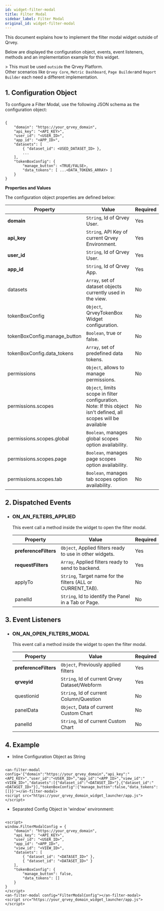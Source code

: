 ```yaml
---
id: widget-filter-modal
title: Filter Modal
sidebar_label: Filter Modal
original_id: widget-filter-modal
---
```

<div style={{textAlign: "justify"}}>

This document explains how to implement the filter modal widget outside of Qrvey.

Below are displayed the configuration object, events, event listeners, methods and an implementation example for this widget.

&gt; This must be used `outside` the Qrvey Platform.<br />Other scenarios like `Qrvey Core`, `Metric Dashboard`, `Page Builder`and `Report Builder` each need a different implementation.

## 1. Configuration Object

To configure a Filter Modal, use the following JSON schema as the configuration object:

```

{
    "domain": "https://your_qrvey_domain",
    "api_key": "<API_KEY>",
    "user_id": "<USER_ID>",
    "app_id": "<APP_ID>",
    "datasets": [
        { "dataset_id": <USED_DATASET_ID> },
        ...
    ],
    "tokenBoxConfig": {
        "manage_button": <TRUE/FALSE>,
        "data_tokens": [ ...<DATA_TOKENS_ARRAY> ]
    }
}

```

**Properties and Values**

The configuration object properties are defined below:

| **Property**                 | **Value**                                                                                                               | **Required** |
| ---------------------------- | ----------------------------------------------------------------------------------------------------------------------- | ------------ |
| **domain**                   | `String`, Id of Qrvey User.                                                                                      | Yes          |
| **api_key**                  | `String`, API Key of current Qrvey Environment.                                                                  | Yes          |
| **user_id**                  | `String`, Id of Qrvey User.                                                                                      | Yes          |
| **app_id**                   | `String`, Id of Qrvey App.                                                                                       | Yes          |
| datasets                     | `Array`, set of dataset objects currently used in the view.                                                      | No           |
| tokenBoxConfig               | `Object`, QrveyTokenBox Widget configuration.                                                                    | No           |
| tokenBoxConfig.manage_button | `Boolean`, true or false.                                                                                        | No           |
| tokenBoxConfig.data_tokens   | `Array`, set of predefined data tokens.                                                                          | No           |
| permissions                  | `Object`, allows to manage permissions.                                                                          | No           |
| permissions.scopes           | `Object`, limits scope in filter configuration. Note: If this object isn't defined, all scopes will be available | No           |
| permissions.scopes.global    | `Boolean`, manages global scopes option availability.                                                            | No           |
| permissions.scopes.page      | `Boolean`, manages page scopes option availability.                                                              | No           |
| permissions.scopes.tab       | `Boolean`, manages tab scopes option availability.                                                               | No           |

## 2. Dispatched Events

-   ### ON_AN_FILTERS_APPLIED

      This event call a method inside the widget to open the filter modal.

    | **Property**          | **Value**                                                          | **Required** |
    | --------------------- | ------------------------------------------------------------------ | ------------ |
    | **preferenceFilters** | `Object`, Applied filters ready to use in other widgets.    | Yes          |
    | **requestFilters**    | `Array`, Applied filters ready to send to backend.          | Yes          |
    | applyTo               | `String`, Target name for the filters (ALL or CURRENT_TAB). | No           |
    | panelId               | `String`, Id to identify the Panel in a Tab or Page.        | No           |

## 3. Event Listeners

-   ### ON_AN_OPEN_FILTERS_MODAL

      This event call a method inside the widget to open the filter modal.

    | **Property**          | **Value**                                            | **Required** |
    | --------------------- | ---------------------------------------------------- | ------------ |
    | **preferenceFilters** | `Object`, Previously applied filters          | Yes          |
    | **qrveyid**           | `String`, Id of current Qrvey Dataset/Webform | Yes          |
    | questionid            | `String`, Id of current Column/Question       | No           |
    | panelData             | `Object`, Data of current Custom Chart        | No           |
    | panelId               | `String`, Id of current Custom Chart          | No           |

## 4. Example

-   Inline Configuration Object as String

```

<an-filter-modal config='{"domain":"https://your_qrvey_domain","api_key":"<API_KEY>","user_id":"<USER_ID>","app_id":"<APP_ID>","view_id":"<VIEW_ID>","datasets":[{"dataset_id":"<DATASET_ID>"},{"dataset_id":"<DATASET_ID>"}],"tokenBoxConfig":{"manage_button":false,"data_tokens":[]}}'></an-filter-modal>
<script src="https://your_qrvey_domain_widget_launcher/app.js"></script>

```

-   Separated Config Object in 'window' environment:

```

<script>
window.FilterModalConfig = {
    "domain": "https://your_qrvey_domain",
    "api_key": "<API_KEY>",
    "user_id": "<USER_ID>",
    "app_id": "<APP_ID>",
    "view_id": "<VIEW_ID>",
    "datasets": [
        { "dataset_id": "<DATASET_ID>" },
        { "dataset_id": "<DATASET_ID>" }
    ],
    "tokenBoxConfig": {
        "manage_button": false,
        "data_tokens": []
    }
}
</script>
<an-filter-modal config="FilterModalConfig"></an-filter-modal>
<script src="https://your_qrvey_domain_widget_launcher/app.js"></script>

```
</div>
